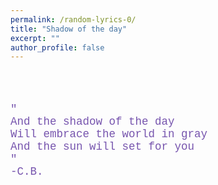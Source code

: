 ```yaml
---
permalink: /random-lyrics-0/
title: "Shadow of the day"
excerpt: ""
author_profile: false
---
```


<br/>
<br/>

<p style="color:#7755AE; font-size:125%; font-family:courier;">
    " <br/>
    And the shadow of the day <br/>
    Will embrace the world in gray <br/>
    And the sun will set for you <br/>
    " <br/>
    -C.B.
</p>
